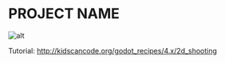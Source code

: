 # PROJECT NAME

![alt](http://kidscancode.org/godot_recipes/4.x/img/2d_shoot_03.gif)

Tutorial:
http://kidscancode.org/godot_recipes/4.x/2d_shooting
